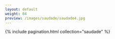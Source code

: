 ```yaml
---
layout: default
weight: 04
preview: /images/saudade/saudade4.jpg
---
```


{% include pagination.html collection="saudade" %}
<img src="{{ page.preview }}" alt="" />

